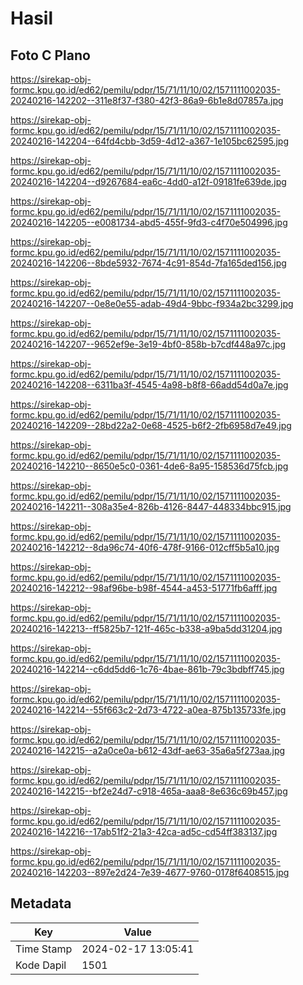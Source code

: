 # Hasil

## Foto C Plano

https://sirekap-obj-formc.kpu.go.id/ed62/pemilu/pdpr/15/71/11/10/02/1571111002035-20240216-142202--311e8f37-f380-42f3-86a9-6b1e8d07857a.jpg

https://sirekap-obj-formc.kpu.go.id/ed62/pemilu/pdpr/15/71/11/10/02/1571111002035-20240216-142204--64fd4cbb-3d59-4d12-a367-1e105bc62595.jpg

https://sirekap-obj-formc.kpu.go.id/ed62/pemilu/pdpr/15/71/11/10/02/1571111002035-20240216-142204--d9267684-ea6c-4dd0-a12f-09181fe639de.jpg

https://sirekap-obj-formc.kpu.go.id/ed62/pemilu/pdpr/15/71/11/10/02/1571111002035-20240216-142205--e0081734-abd5-455f-9fd3-c4f70e504996.jpg

https://sirekap-obj-formc.kpu.go.id/ed62/pemilu/pdpr/15/71/11/10/02/1571111002035-20240216-142206--8bde5932-7674-4c91-854d-7fa165ded156.jpg

https://sirekap-obj-formc.kpu.go.id/ed62/pemilu/pdpr/15/71/11/10/02/1571111002035-20240216-142207--0e8e0e55-adab-49d4-9bbc-f934a2bc3299.jpg

https://sirekap-obj-formc.kpu.go.id/ed62/pemilu/pdpr/15/71/11/10/02/1571111002035-20240216-142207--9652ef9e-3e19-4bf0-858b-b7cdf448a97c.jpg

https://sirekap-obj-formc.kpu.go.id/ed62/pemilu/pdpr/15/71/11/10/02/1571111002035-20240216-142208--6311ba3f-4545-4a98-b8f8-66add54d0a7e.jpg

https://sirekap-obj-formc.kpu.go.id/ed62/pemilu/pdpr/15/71/11/10/02/1571111002035-20240216-142209--28bd22a2-0e68-4525-b6f2-2fb6958d7e49.jpg

https://sirekap-obj-formc.kpu.go.id/ed62/pemilu/pdpr/15/71/11/10/02/1571111002035-20240216-142210--8650e5c0-0361-4de6-8a95-158536d75fcb.jpg

https://sirekap-obj-formc.kpu.go.id/ed62/pemilu/pdpr/15/71/11/10/02/1571111002035-20240216-142211--308a35e4-826b-4126-8447-448334bbc915.jpg

https://sirekap-obj-formc.kpu.go.id/ed62/pemilu/pdpr/15/71/11/10/02/1571111002035-20240216-142212--8da96c74-40f6-478f-9166-012cff5b5a10.jpg

https://sirekap-obj-formc.kpu.go.id/ed62/pemilu/pdpr/15/71/11/10/02/1571111002035-20240216-142212--98af96be-b98f-4544-a453-51771fb6afff.jpg

https://sirekap-obj-formc.kpu.go.id/ed62/pemilu/pdpr/15/71/11/10/02/1571111002035-20240216-142213--ff5825b7-121f-465c-b338-a9ba5dd31204.jpg

https://sirekap-obj-formc.kpu.go.id/ed62/pemilu/pdpr/15/71/11/10/02/1571111002035-20240216-142214--c6dd5dd6-1c76-4bae-861b-79c3bdbff745.jpg

https://sirekap-obj-formc.kpu.go.id/ed62/pemilu/pdpr/15/71/11/10/02/1571111002035-20240216-142214--55f663c2-2d73-4722-a0ea-875b135733fe.jpg

https://sirekap-obj-formc.kpu.go.id/ed62/pemilu/pdpr/15/71/11/10/02/1571111002035-20240216-142215--a2a0ce0a-b612-43df-ae63-35a6a5f273aa.jpg

https://sirekap-obj-formc.kpu.go.id/ed62/pemilu/pdpr/15/71/11/10/02/1571111002035-20240216-142215--bf2e24d7-c918-465a-aaa8-8e636c69b457.jpg

https://sirekap-obj-formc.kpu.go.id/ed62/pemilu/pdpr/15/71/11/10/02/1571111002035-20240216-142216--17ab51f2-21a3-42ca-ad5c-cd54ff383137.jpg

https://sirekap-obj-formc.kpu.go.id/ed62/pemilu/pdpr/15/71/11/10/02/1571111002035-20240216-142203--897e2d24-7e39-4677-9760-0178f6408515.jpg


## Metadata

| Key        | Value               |
| ---------- | ------------------- |
| Time Stamp | 2024-02-17 13:05:41 |
| Kode Dapil | 1501                |



